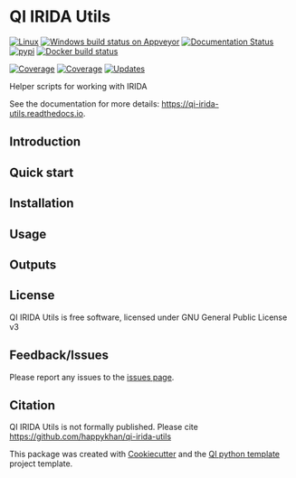 # QI IRIDA Utils

[![Linux](https://img.shields.io/travis/happykhan/qi-irida-utils.svg)](https://travis-ci.org/happykhan/qi-irida-utils)
[![Windows build status on
Appveyor](https://ci.appveyor.com/api/projects/status/github/happykhan/qi-irida-utils?branch=master&svg=true)](https://ci.appveyor.com/project/happykhan/qi-irida-utils/branch/master)
[![Documentation
Status](https://readthedocs.org/projects/qi-irida-utils/badge/?version=latest)](https://qi-irida-utils.readthedocs.io/en/latest/?badge=latest)
[![pypi](https://img.shields.io/pypi/v/qi-irida-utils.svg)](https://pypi.python.org/pypi/qi-irida-utils)
[![Docker build
status](https://img.shields.io/docker/pulls/happykhan/qi-irida-utils.svg)](https://hub.docker.com/r/happykhan/qi-irida-utils)

[![Coverage](https://img.shields.io/coveralls/happykhan/qi-irida-utils/master.svg)](https://coveralls.io/r/happykhan/qi-irida-utils/)
[![Coverage](https://img.shields.io/scrutinizer/g/happykhan/qi-irida-utils.svg)](https://scrutinizer-ci.com/g/happykhan/qi-irida-utils/?branch=master)
[![Updates](https://pyup.io/repos/github/happykhan/qi-irida-utils/shield.svg)](https://pyup.io/repos/github/happykhan/qi-irida-utils/)

Helper scripts for working with IRIDA

See the documentation for more details:
<https://qi-irida-utils.readthedocs.io>.

## Introduction

## Quick start

## Installation

## Usage

## Outputs

## License

QI IRIDA Utils is free software, licensed under GNU General Public
License v3

## Feedback/Issues

Please report any issues to the [issues
page](https://github.com/happykhan/qi-irida-utils/issues).

## Citation

QI IRIDA Utils is not formally published. Please cite
<https://github.com/happykhan/qi-irida-utils>

This package was created with
[Cookiecutter](https://github.com/audreyr/cookiecutter) and the [QI
python template](https://github.com/happykhan/qi-python-package) project
template.
